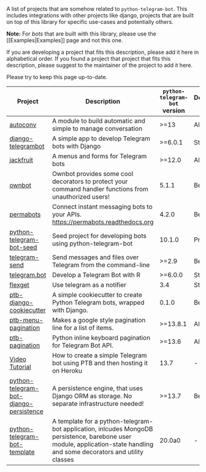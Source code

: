 A list of projects that are somehow related to `python-telegram-bot`. This includes integrations with other projects like django, projects that are built on top of this library for specific use-cases and potentially others.

**Note:** For *bots* that are built with this library, please use the [[Examples|Examples]] page and not this one.

If you are developing a project that fits this description, please add it here in alphabetical order. If you found a project that project that fits this description, please suggest to the maintainer of the project to add it here.

Please try to keep this page up-to-date.

| Project | Description | `python-telegram-bot` version | Development Status |
| ------- | ----------- | ----------------------------- | ------------------ |
| [autoconv](https://github.com/Mortafix/AutoConv-Telegram-Python) | A module to build automatic and simple to manage conversation | >=13 | Alpha |
| [django-telegrambot](https://github.com/JungDev/django-telegrambot) | A simple app to develop Telegram bots with Django | >=6.0.1 | Stable |
| [jackfruit](https://github.com/zzzzlzzzz/jackfruit) | A menus and forms for Telegram bots | >=12.0 | Alpha |
| [ownbot](https://github.com/michaelimfeld/ownbot) | Ownbot provides some cool decorators to protect your command handler functions from unauthorized users! | 5.1.1 | Beta |
| [permabots](https://github.com/jlmadurga/permabots) | Connect instant messaging bots to your APIs. https://permabots.readthedocs.org | 4.2.0 | Beta |
| [python-telegram-bot-seed](https://github.com/alesanmed/python-telegram-bot-seed) | Seed project for developing bots using python-telegram-bot | 10.1.0 | Pre-Alpha |
| [telegram-send](https://github.com/rahiel/telegram-send) | Send messages and files over Telegram from the command-line | >=2.9 | Beta |
| [telegram.bot](https://github.com/ebeneditos/telegram.bot) | Develop a Telegram Bot with R | >=6.0.0 | Stable |
| [flexget](https://github.com/Flexget/Flexget)| Use telegram as a notifier | 3.4 | Stable
| [ptb-django-cookiecutter](https://github.com/lugodev/ptb-django-cookiecutter)| A simple cookiecutter to create Python Telegram bots, wrapped with Django. | 0.1.0 | Beta |
| [ptb-menu-pagination](https://github.com/SergSm/ptb-menu-pagination) | Makes a google style pagination line for a list of items. | >=13.8.1 | Alpha |
| [ptb-pagination](https://github.com/wiltonsr/ptb-pagination) | Python inline keyboard pagination for Telegram Bot API. | >=13.6 | Alpha |
[Video Tutorial](https://youtu.be/fQo_327-AZA) | How to create a simple Telegram bot using PTB and then hosting it on Heroku|13.7|-|
| [python-telegram-bot-django-persistence](https://github.com/GamePad64/python-telegram-bot-django-persistence) | A persistence engine, that uses Django ORM as storage. No separate infrastructure needed! | >=13.7 | Beta |
| [python-telegram-bot-template](https://github.com/Lur1an/python-telegram-bot-template) | A template for a python-telegram-bot application, inlcudes MongoDB persistence, barebone user module, application-state handling and some decorators and utility classes | 20.0a0 | - |